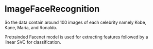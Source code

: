 # ImageFaceRecognition


So the data contain around 100 images of each celebrity namely Kobe, Kane, Maria, and Ronaldo.

Pretrainded Facenet model is used for extracting features followed by a linear SVC for classification.

